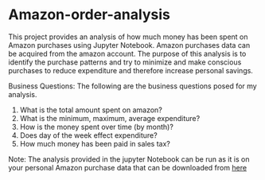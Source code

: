 # Amazon-order-analysis

This project provides an analysis of how much money has been spent on Amazon purchases using Jupyter Notebook. Amazon purchases data can be acquired from the amazon account. The purpose of this analysis is to identify the purchase patterns and try to minimize and make conscious purchases to reduce expenditure and therefore increase personal savings.

Business Questions: The following are the business questions posed for my analysis.
1.	What is the total amount spent on amazon?
2.	What is the minimum, maximum, average expenditure?
3.	How is the money spent over time (by month)?
4.	Does day of the week effect expenditure?
5.	How much money has been paid in sales tax?

Note: The analysis provided in the jupyter Notebook can be run as it is on your personal Amazon purchase data that can be downloaded from [here](https://www.amazon.com/ap/signin?_encoding=UTF8&openid.assoc_handle=usflex&openid.claimed_id=http%3A%2F%2Fspecs.openid.net%2Fauth%2F2.0%2Fidentifier_select&openid.identity=http%3A%2F%2Fspecs.openid.net%2Fauth%2F2.0%2Fidentifier_select&openid.mode=checkid_setup&openid.ns=http%3A%2F%2Fspecs.openid.net%2Fauth%2F2.0&openid.ns.pape=http%3A%2F%2Fspecs.openid.net%2Fextensions%2Fpape%2F1.0&openid.pape.max_auth_age=900&openid.return_to=https%3A%2F%2Fwww.amazon.com%2Fgp%2Fb2b%2Freports%3Fie%3DUTF8%26ref_%3Dya_d_l_order_reports)
